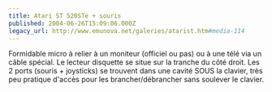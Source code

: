 ```yaml
---
title: Atari ST 520STe + souris
published: 2004-06-26T15:09:06.000Z
legacy_url: http://www.emunova.net/galeries/atarist.htm#media-114
---
```

Formidable micro à relier à un moniteur (officiel ou pas) ou à une télé via un câble spécial.
Le lecteur disquette se situe sur la tranche du côté droit. Les 2 ports (souris + joysticks) se trouvent dans une cavité SOUS la clavier, très peu pratique d'accès pour les brancher/débrancher sans soulever le clavier.